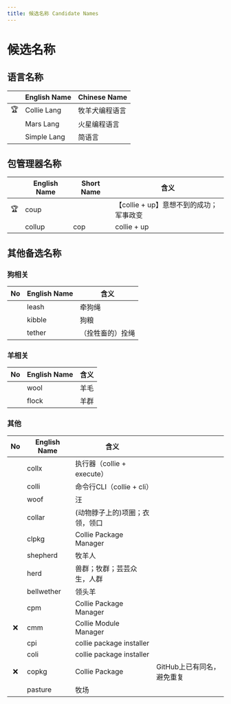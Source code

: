 ```yaml
---
title: 候选名称 Candidate Names
---
```


<head>
  <meta name="robots" content="noindex, nofollow" />
</head>

# 候选名称

## 语言名称

|          | English Name | Chinese Name   |
| :------: | ------------ | -------------- |
| :trophy: | Collie Lang  | 牧羊犬编程语言 |
|          | Mars Lang    | 火星编程语言   |
|          | Simple Lang  | 简语言         |

## 包管理器名称

|          | English Name | Short Name | 含义                                    |
| :------: | ------------ | ---------- | --------------------------------------- |
| :trophy: | coup         |            | 【collie + up】意想不到的成功；军事政变 |
|          | collup       | cop        | collie + up                             |

## 其他备选名称

### 狗相关

|  No  | English Name | 含义             |
| :--: | ------------ | ---------------- |
|      | leash        | 牵狗绳           |
|      | kibble       | 狗粮             |
|      | tether       | （拴牲畜的）拴绳 |

### 羊相关

|   No   | English Name | 含义   |
| :----: | ------------ | ------ |
|        | wool         | 羊毛   |
|        | flock        | 羊群   |

### 其他

|  No  | English Name | 含义                           |                            |
| :--: | ------------ | ------------------------------ | -------------------------- |
|      | collx        | 执行器（collie + execute）     |                            |
|      | colli        | 命令行CLI（collie + cli）      |                            |
|      | woof         | 汪                             |                            |
|      | collar       | (动物脖子上的)项圈；衣领，领口 |                            |
|      | clpkg        | Collie Package Manager         |                            |
|      | shepherd     | 牧羊人                         |                            |
|      | herd         | 兽群；牧群；芸芸众生，人群     |                            |
|      | bellwether   | 领头羊                         |                            |
|      | cpm          | Collie Package Manager         |                            |
| :x:  | cmm          | Collie Module Manager          |                            |
|      | cpi          | collie package installer       |                            |
|      | coli         | collie package installer       |                            |
| :x:  | copkg        | Collie Package                 | GitHub上已有同名，避免重复 |
|      | pasture      | 牧场                           |                            |

